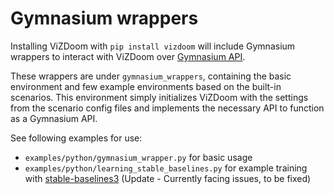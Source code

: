 # Gymnasium wrappers

Installing ViZDoom with `pip install vizdoom` will include
Gymnasium wrappers to interact with ViZDoom over [Gymnasium API](https://gymnasium.farama.org/).

These wrappers are under `gymnasium_wrappers`, containing the basic environment and
few example environments based on the built-in scenarios. This environment
simply initializes ViZDoom with the settings from the scenario config files
and implements the necessary API to function as a Gymnasium API.

See following examples for use:
  - `examples/python/gymnasium_wrapper.py` for basic usage
  - `examples/python/learning_stable_baselines.py` for example training with [stable-baselines3](https://github.com/DLR-RM/stable-baselines3/) (Update - Currently facing issues, to be fixed)
